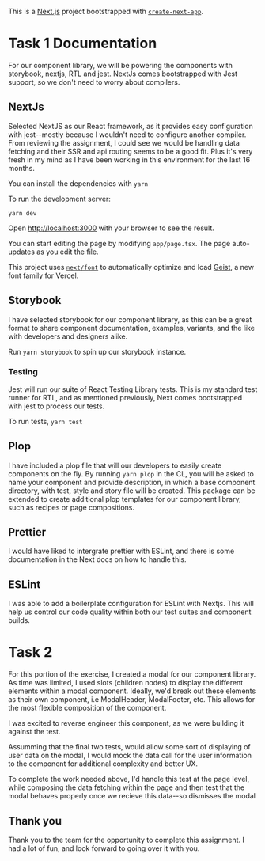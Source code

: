 This is a [Next.js](https://nextjs.org) project bootstrapped with [`create-next-app`](https://nextjs.org/docs/app/api-reference/cli/create-next-app).

# Task 1 Documentation

For our component library, we will be powering the components with storybook, nextjs, RTL and jest. NextJs comes bootstrapped with Jest support, so we don't need to worry about compilers.

## NextJs

Selected NextJS as our React framework, as it provides easy configuration with jest--mostly because I wouldn't need to configure another compiler. From reviewing the assignment, I could see we would be handling data fetching and their SSR and api routing seems to be a good fit. Plus it's very fresh in my mind as I have been working in this environment for the last 16 months.

You can install the dependencies with `yarn`

To run the development server:

`yarn dev`

Open [http://localhost:3000](http://localhost:3000) with your browser to see the result.

You can start editing the page by modifying `app/page.tsx`. The page auto-updates as you edit the file.

This project uses [`next/font`](https://nextjs.org/docs/app/building-your-application/optimizing/fonts) to automatically optimize and load [Geist](https://vercel.com/font), a new font family for Vercel.

## Storybook

I have selected storybook for our component library, as this can be a great format to share component documentation, examples, variants, and the like with developers and designers alike.

Run `yarn storybook` to spin up our storybook instance.

### Testing

Jest will run our suite of React Testing Library tests. This is my standard test runner for RTL, and as mentioned previously, Next comes bootstrapped with jest to process our tests.

To run tests, `yarn test`

## Plop

I have included a plop file that will our developers to easily create components on the fly. By running `yarn plop` in the CL, you will be asked to name your component and provide description, in which a base component directory, with test, style and story file will be created. This package can be extended to create additional plop templates for our component library, such as recipes or page compositions.

## Prettier

I would have liked to intergrate prettier with ESLint, and there is some documentation in the Next docs on how to handle this.

## ESLint

I was able to add a boilerplate configuration for ESLint with Nextjs. This will help us control our code quality within both our test suites and component builds.

# Task 2

For this portion of the exercise, I created a modal for our component library. As time was limited, I used slots (children nodes) to display the different elements within a modal component. Ideally, we'd break out these elements as their own component, i.e ModalHeader, ModalFooter, etc. This allows for the most flexible composition of the component.

I was excited to reverse engineer this component, as we were building it against the test.

Assumming that the final two tests, would allow some sort of displaying of user data on the modal, I would mock the data call for the user information to the component for additional complexity and better UX.

To complete the work needed above, I'd handle this test at the page level, while composing the data fetching within the page and then test that the modal behaves properly once we recieve this data--so dismisses the modal

## Thank you

Thank you to the team for the opportunity to complete this assignment. I had a lot of fun, and look forward to going over it with you.
